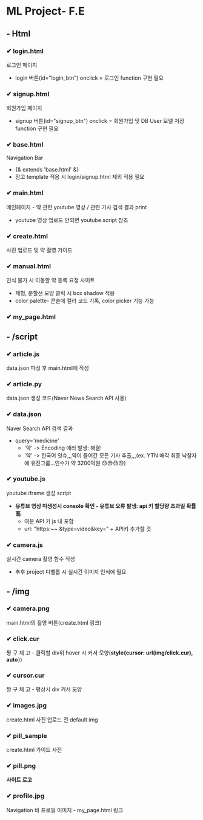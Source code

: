 # ML Project- F.E
## - Html

### ✔ login.html
로그인 페이지
* login 버튼(id="login_btn") onclick = 로그인 function 구현 필요 
### ✔ signup.html
회원가입 페이지
* signup 버튼(id="signup_btn") onclick = 회원가입 및 DB User 모델 저장 function 구현 필요 
### ✔ base.html
Navigation Bar
* {& extends 'base.html' &}
* 장고 template 적용 시 login/signup.html 제외 적용 필요
### ✔ main.html
메인페이지 - 약 관련 youtube 영상 / 관련 기사 검색 결과 print
* youtube 영상 업로드 안되면 youtube.script 참조
### ✔ create.html
사진 업로드 및 약 촬영 가이드
### ✔ manual.html
인식 불가 시 이동할 약 등록 요청 사이트
* 제형, 분할선 모양 클릭 시 box shadow 적용
* color palette- 콘솔에 컬러 코드 기록, color picker 기능 가능

### ✔ my_page.html
## - /script
### ✔ article.js
data.json 파싱 후 main.html에 작성
### ✔ article.py
data.json 생성 코드(Naver News Search API 사용)
### ✔ data.json
Naver Search API 검색 결과
* query='medicine'
  - '약' -> Encoding 에러 발생: 해결!
  - '약' -> 한국어 잇슈,,,약이 들어간 모든 기사 추출,,,(ex. YTN 매각 최종 낙찰자에 유진그룹…인수가 약 3200억원 😓😓😓😓)
  
### ✔ youtube.js
youtube iframe 생성 script
* **유튜브 영상 미생성시 console 확인 - 유튜브 오류 발생: api 키 할당량 초과일 확률 高**
   - 여분 API 키 js 내 포함
   - url: "https:~~ &type=video&key=" + API키 추가할 것
### ✔ camera.js
실시간 camera 촬영 함수 작성
* 추후 project 디벨롭 시 실시간 이미지 인식에 필요
## - /img
### ✔ camera.png
main.html의 촬영 버튼(create.html 링크)
### ✔ click.cur
짱 구 체 고 - 클릭할 div위 hover 시 커서 모양(**style{cursor: url(img/click.cur), auto**})
### ✔ cursor.cur
짱 구 체 고 - 평상시 div 커서 모양
### ✔ images.jpg
create.html 사진 업로드 전 default img
### ✔ pill_sample
create.html 가이드 사진
### ✔ pill.png
**사이트 로고**
### ✔ profile.jpg
Navigation 바 프로필 이미지 - my_page.html 링크
